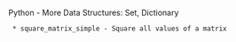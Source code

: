 Python - More Data Structures: Set, Dictionary


	 * square_matrix_simple - Square all values of a matrix


